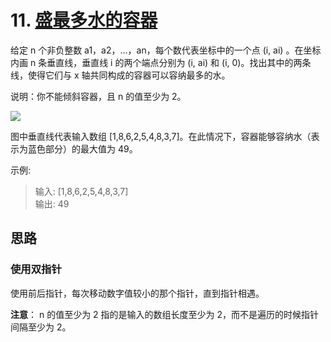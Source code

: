# 11. [盛最多水的容器](https://leetcode-cn.com/problems/container-with-most-water/)

给定 n 个非负整数 a1，a2，...，an，每个数代表坐标中的一个点 (i, ai) 。在坐标内画 n 条垂直线，垂直线 i 的两个端点分别为 (i, ai) 和 (i, 0)。找出其中的两条线，使得它们与 x 轴共同构成的容器可以容纳最多的水。

说明：你不能倾斜容器，且 n 的值至少为 2。

![](https://aliyun-lc-upload.oss-cn-hangzhou.aliyuncs.com/aliyun-lc-upload/uploads/2018/07/25/question_11.jpg)

图中垂直线代表输入数组 [1,8,6,2,5,4,8,3,7]。在此情况下，容器能够容纳水（表示为蓝色部分）的最大值为 49。


示例:

> 输入: [1,8,6,2,5,4,8,3,7]  
> 输出: 49

## 思路

### 使用双指针

使用前后指针，每次移动数字值较小的那个指针，直到指针相遇。

**注意**： n 的值至少为 2 指的是输入的数组长度至少为 2，而不是遍历的时候指针间隔至少为 2。